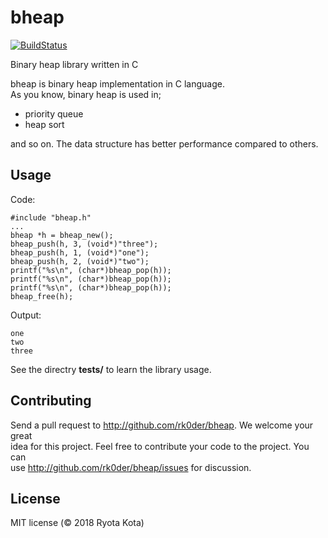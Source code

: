 # bheap
[![BuildStatus](https://travis-ci.org/rk0der/bheap.svg?branch=master)](https://travis-ci.org/rk0der/bheap)

Binary heap library written in C

bheap is binary heap implementation in C language.  
As you know, binary heap is used in;

- priority queue
- heap sort

and so on. The data structure has better performance compared to others.

## Usage

Code:
```
#include "bheap.h"
...
bheap *h = bheap_new();
bheap_push(h, 3, (void*)"three");
bheap_push(h, 1, (void*)"one");
bheap_push(h, 2, (void*)"two");
printf("%s\n", (char*)bheap_pop(h));
printf("%s\n", (char*)bheap_pop(h));
printf("%s\n", (char*)bheap_pop(h));
bheap_free(h);
```

Output:

```
one
two
three
```

See the directry **tests/** to learn the library usage.


## Contributing

Send a pull request to <http://github.com/rk0der/bheap>. We welcome your great  
idea for this project. Feel free to contribute your code to the project. You can  
use <http://github.com/rk0der/bheap/issues> for discussion. 

## License

MIT license (© 2018 Ryota Kota)

